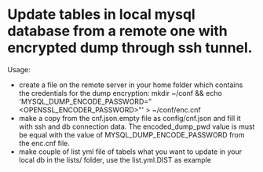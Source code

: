 # Update tables in local mysql database from a remote one with encrypted dump through ssh tunnel.

Usage:
- create a file on the remote server in your home folder which contains the credentials for the dump encryption:
    mkdir ~/conf && echo 'MYSQL_DUMP_ENCODE_PASSWORD="<OPENSSL_ENCODER_PASSWORD>"' > ~/conf/enc.cnf
- make a copy from the cnf.json.empty file as config/cnf.json and fill it with ssh and db connection data. The encoded_dump_pwd value is must be equal with the value of MYSQL_DUMP_ENCODE_PASSWORD from the enc.cnf file.
- make couple of list yml file of tabels what you want to update in your local db in the lists/ folder, use the list.yml.DIST as example
